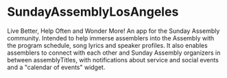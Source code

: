 # SundayAssemblyLosAngeles
Live Better, Help Often and Wonder More!
An app for the Sunday Assembly community. Intended to help immerse assemblers 
into the Assembly with the program schedule, song lyrics and speaker profiles. 
It also enables assemblers to connect with each other and Sunday Assembly 
organizers in between assemblyTitles, with notifications about service and social 
events and a "calendar of events" widget.
